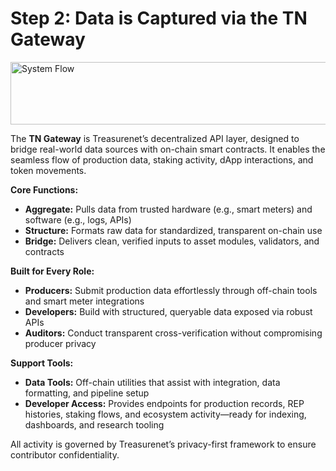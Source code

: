# Step 2: Data is Captured via the TN Gateway

<img src="/img/docs/HowTreasurenetWorks/set2.png" alt="System Flow" width="600" height="100" />

The **TN Gateway** is Treasurenet’s decentralized API layer, designed to bridge real-world data sources with on-chain smart contracts. It enables the seamless flow of production data, staking activity, dApp interactions, and token movements.

**Core Functions:**

* **Aggregate:** Pulls data from trusted hardware (e.g., smart meters) and software (e.g., logs, APIs)  
* **Structure:** Formats raw data for standardized, transparent on-chain use  
* **Bridge:** Delivers clean, verified inputs to asset modules, validators, and contracts

**Built for Every Role:**

* **Producers:** Submit production data effortlessly through off-chain tools and smart meter integrations  
* **Developers:** Build with structured, queryable data exposed via robust APIs  
* **Auditors:** Conduct transparent cross-verification without compromising producer privacy

**Support Tools:**

* **Data Tools:** Off-chain utilities that assist with integration, data formatting, and pipeline setup  
* **Developer Access:** Provides endpoints for production records, REP histories, staking flows, and ecosystem activity—ready for indexing, dashboards, and research tooling

All activity is governed by Treasurenet’s privacy-first framework to ensure contributor confidentiality.